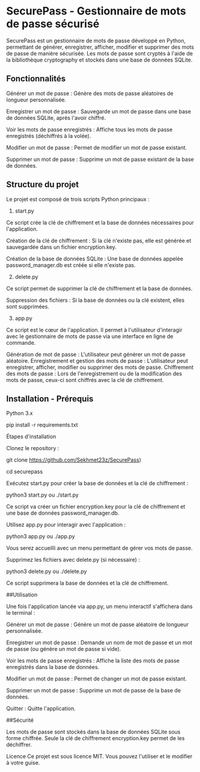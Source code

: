 # SecurePass - Gestionnaire de mots de passe sécurisé
SecurePass est un gestionnaire de mots de passe développé en Python, permettant de générer, enregistrer, afficher, modifier et supprimer des mots de passe de manière sécurisée. Les mots de passe sont cryptés à l'aide de la bibliothèque cryptography et stockés dans une base de données SQLite.

## Fonctionnalités

Générer un mot de passe : Génère des mots de passe aléatoires de longueur personnalisée.

Enregistrer un mot de passe : Sauvegarde un mot de passe dans une base de données SQLite, après l'avoir chiffré.

Voir les mots de passe enregistrés : Affiche tous les mots de passe enregistrés (déchiffrés à la volée).

Modifier un mot de passe : Permet de modifier un mot de passe existant.

Supprimer un mot de passe : Supprime un mot de passe existant de la base de données.

## Structure du projet

Le projet est composé de trois scripts Python principaux :

1. start.py

Ce script crée la clé de chiffrement et la base de données nécessaires pour l'application.

Création de la clé de chiffrement : Si la clé n'existe pas, elle est générée et sauvegardée dans un fichier encryption.key.

Création de la base de données SQLite : Une base de données appelée password_manager.db est créée si elle n'existe pas.

2. delete.py

Ce script permet de supprimer la clé de chiffrement et la base de données.

Suppression des fichiers : Si la base de données ou la clé existent, elles sont supprimées.

3. app.py

Ce script est le cœur de l'application. Il permet à l'utilisateur d'interagir avec le gestionnaire de mots de passe via une interface en ligne de commande.

Génération de mot de passe : L'utilisateur peut générer un mot de passe aléatoire.
Enregistrement et gestion des mots de passe : L'utilisateur peut enregistrer, afficher, modifier ou supprimer des mots de passe.
Chiffrement des mots de passe : Lors de l'enregistrement ou de la modification des mots de passe, ceux-ci sont chiffrés avec la clé de chiffrement.

## Installation - Prérequis

Python 3.x

pip install -r requirements.txt

Étapes d'installation

Clonez le repository :

git clone https://github.com/Sekhmet23z/SecurePass)

cd securepass

Exécutez start.py pour créer la base de données et la clé de chiffrement :

python3 start.py ou ./start.py

Ce script va créer un fichier encryption.key pour la clé de chiffrement et une base de données password_manager.db.

Utilisez app.py pour interagir avec l'application :

python3 app.py ou ./app.py

Vous serez accueilli avec un menu permettant de gérer vos mots de passe.

Supprimez les fichiers avec delete.py (si nécessaire) :

python3 delete.py ou ./delete.py

Ce script supprimera la base de données et la clé de chiffrement.

##Utilisation

Une fois l'application lancée via app.py, un menu interactif s'affichera dans le terminal :

Générer un mot de passe : Génère un mot de passe aléatoire de longueur personnalisée.

Enregistrer un mot de passe : Demande un nom de mot de passe et un mot de passe (ou génère un mot de passe si vide).

Voir les mots de passe enregistrés : Affiche la liste des mots de passe enregistrés dans la base de données.

Modifier un mot de passe : Permet de changer un mot de passe existant.

Supprimer un mot de passe : Supprime un mot de passe de la base de données.

Quitter : Quitte l'application.

##Sécurité

Les mots de passe sont stockés dans la base de données SQLite sous forme chiffrée.
Seule la clé de chiffrement encryption.key permet de les déchiffrer.

Licence
Ce projet est sous licence MIT. Vous pouvez l'utiliser et le modifier à votre guise.
